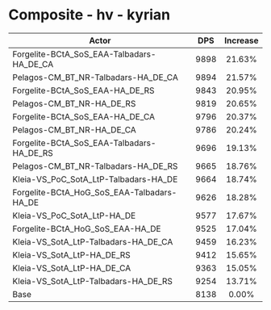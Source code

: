 # Composite - hv - kyrian
| Actor | DPS | Increase |
|---|:---:|:---:|
|Forgelite-BCtA_SoS_EAA-Talbadars-HA_DE_CA|9898|21.63%|
|Pelagos-CM_BT_NR-Talbadars-HA_DE_CA|9894|21.57%|
|Forgelite-BCtA_SoS_EAA-HA_DE_RS|9843|20.95%|
|Pelagos-CM_BT_NR-HA_DE_RS|9819|20.65%|
|Forgelite-BCtA_SoS_EAA-HA_DE_CA|9796|20.37%|
|Pelagos-CM_BT_NR-HA_DE_CA|9786|20.24%|
|Forgelite-BCtA_SoS_EAA-Talbadars-HA_DE_RS|9696|19.13%|
|Pelagos-CM_BT_NR-Talbadars-HA_DE_RS|9665|18.76%|
|Kleia-VS_PoC_SotA_LtP-Talbadars-HA_DE|9664|18.74%|
|Forgelite-BCtA_HoG_SoS_EAA-Talbadars-HA_DE|9626|18.28%|
|Kleia-VS_PoC_SotA_LtP-HA_DE|9577|17.67%|
|Forgelite-BCtA_HoG_SoS_EAA-HA_DE|9525|17.04%|
|Kleia-VS_SotA_LtP-Talbadars-HA_DE_CA|9459|16.23%|
|Kleia-VS_SotA_LtP-HA_DE_RS|9412|15.65%|
|Kleia-VS_SotA_LtP-HA_DE_CA|9363|15.05%|
|Kleia-VS_SotA_LtP-Talbadars-HA_DE_RS|9254|13.71%|
|Base|8138|0.00%|
